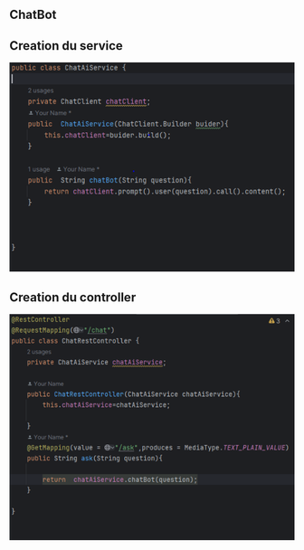 ## ChatBot 

## Creation du service
![chat service](images/capture1.PNG)

## Creation du controller
![controller service](images/capture2.PNG)
